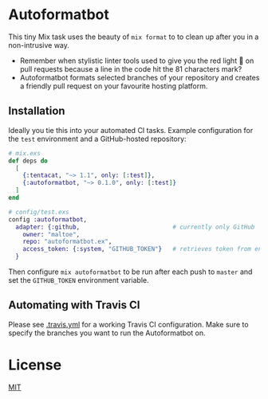 # Autoformatbot

This tiny Mix task uses the beauty of `mix format` to to clean up after you in a non-intrusive way.

* Remember when stylistic linter tools used to give you the red light :tomato: on pull requests because a line in the code hit the 81 characters mark?
* Autoformatbot formats selected branches of your repository and creates a friendly pull request on your favourite hosting platform.

## Installation

Ideally you tie this into your automated CI tasks. Example configuration for the `test` environment and a GitHub-hosted repository:

```elixir
# mix.exs
def deps do
  [
    {:tentacat, "~> 1.1", only: [:test]},
    {:autoformatbot, "~> 0.1.0", only: [:test]}
  ]
end
```

```elixir
# config/test.exs
config :autoformatbot,
  adapter: {:github,                          # currently only GitHub
    owner: "maltoe",
    repo: "autoformatbot.ex",
    access_token: {:system, "GITHUB_TOKEN"}   # retrieves token from environment variable
  }
```

Then configure `mix autoformatbot` to be run after each push to `master` and set the `GITHUB_TOKEN` environment variable.

## Automating with Travis CI

Please see [.travis.yml](.travis.yml) for a working Travis CI configuration. Make sure to specify the branches you want to run the Autoformatbot on.

# License

[MIT](LICENSE)

